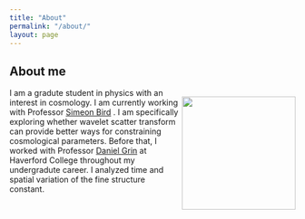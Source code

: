 ```yaml
---
title: "About"
permalink: "/about/"
layout: page
---
```


## About me


<img align="right" src="https://user-images.githubusercontent.com/97810883/206708712-66f84c3f-395c-42a6-80b9-6d98b1667222.jpg" vspace="15" width="200" height="200"/>
 I am a gradute student in physics with an interest in cosmology. I am currently working with Professor <a href="https://sbird.github.io">Simeon Bird</a> . I am specifically exploring whether wavelet scatter transform can provide better ways for constraining cosmological parameters. Before that, I worked with Professor <a href="https://danielgrin.net">Daniel Grin</a> at Haverford College throughout my undergradute career. I analyzed time and spatial variation of the fine structure constant.

